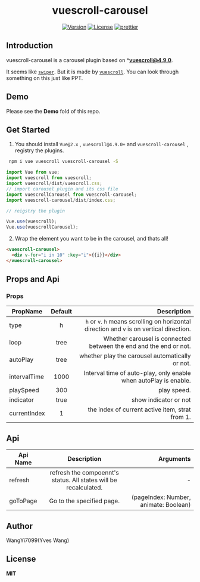 <h1 align="center">vuescroll-carousel</h1>
<p align="center">
  <a href="https://www.npmjs.com/package/vuescroll-carousel"><img src="https://img.shields.io/npm/v/vuescroll-carousel.svg" alt="Version"></a>  
  <a href="https://www.npmjs.com/package/vuescroll-carousel"><img src="https://img.shields.io/npm/l/vuescroll-carousel.svg" alt="License"></a> 
<a href="https://github.com/YvesCoding/vuescroll"><img src="https://img.shields.io/badge/code_style-prettier-ff69b4.svg?style=flat-square" alt="prettier"></a>
</p>

## Introduction

vuescroll-carousel is a carousel plugin based on **^vuescroll@4.9.0**.

It seems like [`swiper`](https://github.com/nolimits4web/swiper). But it is made by [`vuescroll`](https://github.com/YvesCoding/vuescroll). You can look through something on this just like PPT.

## Demo

Please see the **Demo** fold of this repo.

## Get Started

1. You should install `Vue@2.x` , `vuescroll@4.9.0+` and `vuescroll-carousel` , registry the plugins.

```bash
 npm i vue vuescroll vuescroll-carousel -S
```

```javascript
import Vue from vue;
import vuescroll from vuescroll;
import vuescroll/dist/vuescroll.css;
// import carousel plugin and its css file
import vuescrollCarousel from vuescroll-carousel;
import vuescroll-carousel/dist/index.css;

// reigstry the plugin

Vue.use(vuescroll);
Vue.use(vuescrollCarousel);
```

2. Wrap the element you want to be in the carousel, and thats all!

```html
<vuescroll-carousel>
  <div v-for="i in 10" :key="i">{{i}}</div>
</vuescroll-carousel>
```

## Props and Api

### Props

| PropName     | Default |                                                                               Description |
| ------------ | :-----: | ----------------------------------------------------------------------------------------: |
| type         |    h    | `h` or `v`. `h` means scrolling on horizontal direction and `v` is on vertical direction. |
| loop         |  tree   |                         Whether carousel is connected between the end and the end or not. |
| autoPlay     |  tree   |                                           whether play the carousel automatically or not. |
| intervalTime |  1000   |                          Interval time of auto-play, only enable when autoPlay is enable. |
| playSpeed    |   300   |                                                                               play speed. |
| indicator    |  true   |                                                                     show indicator or not |
| currentIndex |    1    |                                           the index of current active item, strat from 1. |

## Api

| Api Name |                           Description                            |                             Arguments |
| -------- | :--------------------------------------------------------------: | ------------------------------------: |
| refresh  | refresh the compoennt's status. All states will be recalculated. |                                     - |
| goToPage |                    Go to the specified page.                     | (pageIndex: Number, animate: Boolean) |

## Author

WangYi7099(Yves Wang)

## License

**MIT**
